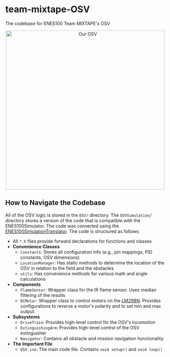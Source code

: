# team-mixtape-OSV
The codebase for ENES100 Team MIXTAPE's OSV

<p align="center"><img src="https://i.imgur.com/aXHLwN2.jpg" alt="Our OSV" height="500"/></p>

## How to Navigate the Codebase
All of the OSV logic is stored in the `OSV/` directory. The `OSVSimulation/` directory stores a version of the code that is compatible with the ENES100Simulator. The code was converted using the [ENES100SimulationTranslator](https://github.com/zbreit/ENES100SimulationTranslator). The code is structured as follows:
 - All `*.h` files provide forward declarations for functions and classes
 - **Convenience Classes**
   - `Constants`: Stores all configuration info (e.g., pin mappings, PID constants, OSV dimensions)
   - `LocationManager`: Has static methods to determine the location of the OSV in relation to the field and the obstacles
   - `utils`: Has convenience methods for various math and angle calculations
 - **Components**
   - `FlameSensor`: Wrapper class for the IR flame sensor. Uses median filtering of the results
   - `DCMotor`: Wrapper class to control motors on the [LM298N](https://diygeeks.org/shop/breakout-modules/lm298-motor-driver-breakout/). Provides configurations to reverse a motor's polarity and to set min and max output. 
 - **Subsystems** 
   - `DriveTrain`: Provides high-level control for the OSV's locomotion
   - `ExtinguishingArm`: Provides high-level control of the OSV extinguisher
   - `Navigator`: Contains all obstacle and mission navigation functionality
 - **The Important File**
   - `OSV.ino`: The main code file. Contains `void setup()` and `void loop()`
